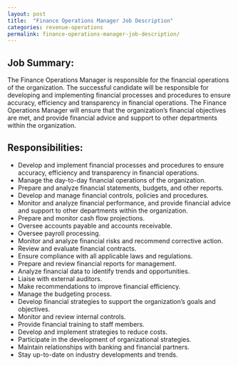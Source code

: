 ```yaml
---
layout: post
title:  "Finance Operations Manager Job Description"
categories: revenue-operations
permalink: finance-operations-manager-job-description/
---
```


## Job Summary:

The Finance Operations Manager is responsible for the financial operations of the organization. The successful candidate will be responsible for developing and implementing financial processes and procedures to ensure accuracy, efficiency and transparency in financial operations. The Finance Operations Manager will ensure that the organization’s financial objectives are met, and provide financial advice and support to other departments within the organization. 

## Responsibilities:

- Develop and implement financial processes and procedures to ensure accuracy, efficiency and transparency in financial operations.
- Manage the day-to-day financial operations of the organization. 
- Prepare and analyze financial statements, budgets, and other reports.
- Develop and manage financial controls, policies and procedures.
- Monitor and analyze financial performance, and provide financial advice and support to other departments within the organization.
- Prepare and monitor cash flow projections.
- Oversee accounts payable and accounts receivable.
- Oversee payroll processing.
- Monitor and analyze financial risks and recommend corrective action.
- Review and evaluate financial contracts.
- Ensure compliance with all applicable laws and regulations.
- Prepare and review financial reports for management.
- Analyze financial data to identify trends and opportunities.
- Liaise with external auditors.
- Make recommendations to improve financial efficiency.
- Manage the budgeting process.
- Develop financial strategies to support the organization’s goals and objectives.
- Monitor and review internal controls.
- Provide financial training to staff members.
- Develop and implement strategies to reduce costs.
- Participate in the development of organizational strategies.
- Maintain relationships with banking and financial partners.
- Stay up-to-date on industry developments and trends.